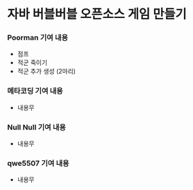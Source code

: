 # 자바 버블버블 오픈소스 게임 만들기

### Poorman 기여 내용
- 점프
- 적군 죽이기
- 적군 추가 생성 (2마리)

### 메타코딩 기여 내용
- 내용무

### Null Null 기여 내용
- 내용무

### qwe5507 기여 내용
- 내용무